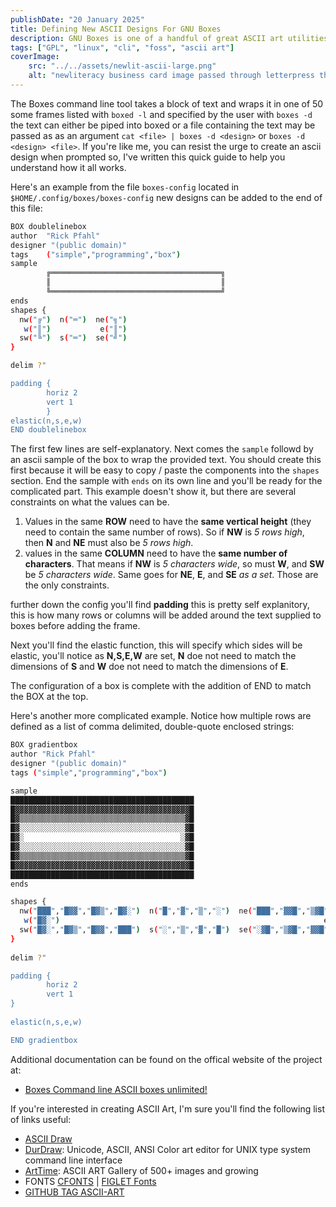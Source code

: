 ```yaml
---
publishDate: "20 January 2025"
title: Defining New ASCII Designs For GNU Boxes
description: GNU Boxes is one of a handful of great ASCII art utilities for linux released under the GPL. 
tags: ["GPL", "linux", "cli", "foss", "ascii art"]
coverImage:
    src: "../../assets/newlit-ascii-large.png"
    alt: "newliteracy business card image passed through letterpress then displayed in the terminal "
---
```


The Boxes command line tool takes a block of text and wraps it in one of 50 some frames listed with `boxed -l` and specified by the user with `boxes -d` the text can either be piped into boxed or a file containing the text may be passed as as an argument `cat <file> | boxes -d <design>` or `boxes -d <design> <file>`. If you're like me, you can resist the urge to create an ascii design when prompted so, I've written this quick guide to help you understand how it all works.


Here's an example from the file `boxes-config` located in `$HOME/.config/boxes/boxes-config` new designs can be added to the end of this file:

```bash
BOX doublelinebox
author  "Rick Pfahl"
designer "(public domain)"
tags    ("simple","programming","box")
sample
        ╔══════════════════════════════════════╗
        ║                                      ║
        ╚══════════════════════════════════════╝
ends
shapes {
  nw("╔")  n("═")  ne("╗")
   w("║")           e("║")
  sw("╚")  s("═")  se("╝")
}

delim ?"

padding {
        horiz 2
        vert 1
        }
elastic(n,s,e,w)
END doublelinebox
```

The first few lines are self-explanatory. Next comes the `sample` followd by an ascii sample of the box to wrap the provided text. You should create this first because it will be easy to copy / paste the components into the `shapes` section. End the sample with `ends` on its own line and you'll be ready for the complicated part. This example doesn't show it, but there are several constraints on what the values can be. 

1) Values in the same **ROW** need to have the **same vertical height** (they need to contain the same number of rows).
     So if **NW** is *5 rows high*, then **N** and **NE** must also be *5 rows high*. 
2) values in the same **COLUMN** need to have the **same number of characters**. 
     That means if **NW** is *5 characters wide*, so must **W**, and **SW** be *5 characters wide*. Same goes for **NE**, **E**, and **SE** *as a set*. Those are the only constraints.

further down the config you'll find **padding** this is pretty self explanitory, this is how many rows or columns will be added around the text supplied to boxes before adding the frame.

Next you'll find the elastic function, this will specify which sides will be elastic, you'll notice as **N,S,E,W** are set, **N** doe not need to match the dimensions of **S** and **W** doe not need to match the dimensions of **E**.

The configuration of a box is complete with the addition of END <designmame> to match the BOX <designname> at the top.

Here's another more complicated example. Notice how multiple rows are defined as a list of comma delimited, double-quote enclosed strings:
```bash
BOX gradientbox
author "Rick Pfahl"
designer "(public domain)"
tags ("simple","programming","box")

sample 
█████████████████████████████████████████
█▓▓▓▓▓▓▓▓▓▓▓▓▓▓▓▓▓▓▓▓▓▓▓▓▓▓▓▓▓▓▓▓▓▓▓▓▓▓▓█
█▓▒▒▒▒▒▒▒▒▒▒▒▒▒▒▒▒▒▒▒▒▒▒▒▒▒▒▒▒▒▒▒▒▒▒▒▒▒▓█
█▓░░░░░░░░░░░░░░░░░░░░░░░░░░░░░░░░░░░░░▓█
█▓░                                   ░▓█   
█▓░░░░░░░░░░░░░░░░░░░░░░░░░░░░░░░░░░░░░▓█
█▓▒▒▒▒▒▒▒▒▒▒▒▒▒▒▒▒▒▒▒▒▒▒▒▒▒▒▒▒▒▒▒▒▒▒▒▒▒▓█
█▓▓▓▓▓▓▓▓▓▓▓▓▓▓▓▓▓▓▓▓▓▓▓▓▓▓▓▓▓▓▓▓▓▓▓▓▓▓▓█
█████████████████████████████████████████ 
ends

shapes {
  nw("███","█▓▓","█▓▒","█▓░")  n("█","▓","▒","░")  ne("███","▓▓█","▒▓█","░▓█")
   w("█▓░")                                                           e("░▓█")
  sw("█▓░","█▓▒","█▓▓","███")  s("░","▒","▓","█")  se("░▓█","▒▓█","▓▓█","███")
}
 
delim ?"

padding { 
        horiz 2 
        vert 1 
}
 
elastic(n,s,e,w)

END gradientbox
```

Additional documentation can be found on the offical website of the project at:

- [Boxes Command line ASCII boxes unlimited!](https://boxes.thomasjensen.com/)

If you're interested in creating ASCII Art, I'm sure you'll find the following list of links useful:

- [ASCII Draw](https://github.com/Nokse22/ascii-draw)
- [DurDraw](https://github.com/cmang/durdraw): Unicode, ASCII, ANSI Color art editor for UNIX type system command line interface
- [ArtTime](https://github.com/poetaman/arttime): ASCII ART Gallery of 500+ images and growing
- FONTS [CFONTS](https://github.com/dominikwilkowski/cfonts) | [FIGLET Fonts](github.com/xero/figlet-fonts)
- [GITHUB TAG ASCII-ART](https://github.com/topics/ascii-art)
